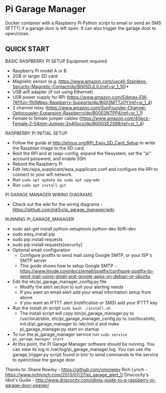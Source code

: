 Pi Garage Manager
===============

Docker container with a Raspberry Pi Python script to email or send an SMS (IFTTT) if a garage door is left open. It can also trigger the garage door to open/close.

QUICK START
---------------
BASIC RASPBERRY PI SETUP
Equipment required
* Raspberry Pi model A or B
* 2GB or larger SD card
* Magnetic sensor (e.g. https://www.amazon.com/uxcell-Stainless-Security-Magnetic-Contact/dp/B005DJLILI/ref=sr_1_10)*
* USB wifi adapter (if not using Ethernet)
* USB power supply for RPi (https://www.amazon.com/Edimax-EW-7811Un-150Mbps-Raspberry-Supports/dp/B003MTTJOY/ref=sr_1_4)
* 2 channel relay (https://www.amazon.com/SunFounder-Channel-Optocoupler-Expansion-Raspberry/dp/B00E0NTPP4/ref=sr_1_1)
* Female to female jumper cables (https://www.amazon.com/40pcs-Female-2-54mm-Jumper-2x40pcs/dp/B00GSE2S98/ref=sr_1_4)

RASPBERRY PI INITIAL SETUP
* Follow the guide at http://elinux.org/RPi_Easy_SD_Card_Setup to write the Raspbian image to the SD card.
* Boot the RPi and at raspi-config, expand the filesystem, set the "pi" account password, and enable SSH.
* Reboot the Raspberry Pi
* Edit /etc/wpa_supplicant/wpa_supplicant.conf and configure the RPi to connect to your wifi network.
* Run `sudo apt update && sudo apt upgrade`
* Run `sudo apt install git`

PI GARAGE MANAGER WIRING DIAGRAMS
* Check out the wiki for the wiring diagrams - https://github.com/jnk5y/pi_garage_manager/wiki
	
RUNNING PI_GARAGE_MANAGER
* sudo apt-get install python-setuptools python-dev libffi-dev
* sudo easy_install pip
* sudo pip install requests
* sudo pip install requests[security]
* Optional email configuration
	* Configure postfix to send mail using Google SMTP, or your ISP's SMTP server
	* This guide shows how to setup Google SMTP - https://www.linode.com/docs/email/postfix/configure-postfix-to-send-mail-using-gmail-and-google-apps-on-debian-or-ubuntu
* Edit the etc/pi_garage_manager_config.py file
	* Modify the alert section to suit your alerting needs
	* If you want an email alert add your email information setup from above
	* if you want an IFTTT alert (notification or SMS) add your IFTTT key
* Run the install.sh script `sudo bash ./install.sh`
	* The install script will copy bin/pi_garage_manager.py to /usr/local/sbin, etc/pi_garage_manager_config.py to /usr/local/etc, init.d/pi_garage_manager to /etc/init.d and make pi_garage_manager.py start on startup
* To run the pi_garage_manager service run `sudo service pi_garage_manager start`
* At this point, the Pi Garage Manager software should be running. You can view its log in /var/log/pi_garage_manager.log. You can use the garage_trigger.py script found in bin/ to send commands to the service to open/close the garage door.

Thanks to:
Shane Rowley - https://github.com/smrowley
Rich Lynch - https://www.richlynch.com/2013/07/27/pi_garage_alert_1/
Driscocity's Idiot's Guide - http://www.driscocity.com/idiots-guide-to-a-raspberry-pi-garage-door-opener/

